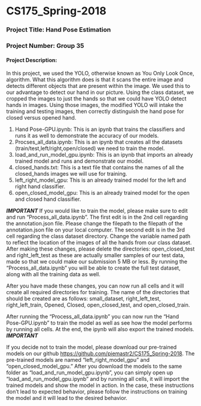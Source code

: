 # CS175_Spring-2018
### Project Title: Hand Pose Estimation
### Project Number: Group 35

#### Project Description:
In this project, we used the YOLO, otherwise known as You Only Look Once, algorithm.  What this algorithm does is that it scans the entire image and detects different objects that are present within the image. We used this to our advantage to detect our hand in our picture.  Using the class dataset, we cropped the images to just the hands so that we could have YOLO detect hands in images. Using those images, the modified YOLO will intake the training and testing images, then correctly distinguish the hand pose for closed versus opened hand.

1) Hand Pose-GPU.ipynb: This is an ipynb that trains the classifiers and runs it as well to demonstrate the accuracy of our models.
2) Procses_all_data.ipynb: This is an ipynb that creates all the datasets (train/test,left/right,open/closed) we need to train the model.
3) load_and_run_model_gpu.ipynb: This is an ipynb that imports an already trained model and runs and demonstrate our model.
4) closed_hands.txt: This is a text file that contains the names of all the closed_hands images we will use for training.
5) left_right_model_gpu: This is an already trained model for the left and right hand classifier.
6) open_closed_model_gpu: This is an already trained model for the open and closed hand classifier.

***IMPORTANT***
If you would like to train the model, please make sure to edit and run “Process_all_data.ipynb”.  The first edit is in the 2nd cell regarding the annotation.json file.  Please change the filepath to the filepath of the annotation.json file on your local computer.  The second edit is in the 3rd cell regarding the class dataset directory.  Change the variable named path to reflect the location of the images of all the hands from our class dataset.  After making these changes, please delete the directories: open_closed_test and right_left_test as these are actually smaller samples of our test data, made so that we could make our submission 5 MB or less.  By running the “Process_all_data.ipynb” you will be able to create the full test dataset, along with all the training data as well.

After you have made these changes, you can now run all cells and it will create all required directories for training.  The name of the directories that should be created are as follows: small_dataset, right_left_test, right_left_train, Opened, Closed, open_closed_test, and open_closed_train.

After running the “Process_all_data.ipynb” you can now run the “Hand Pose-GPU.ipynb” to train the model as well as see how the model performs by running all cells.  At the end, the ipynb will also export the trained models.
***IMPORTANT***

If you decide not to train the model, please download our pre-trained models on our github <https://github.com/piemastr2/CS175_Spring-2018>.  The pre-trained models are named “left_right_model_gpu” and “open_closed_model_gpu.” After you download the models to the same folder as “load_and_run_model_gpu.ipynb”, you can simply open up “load_and_run_model_gpu.ipynb” and by running all cells, it will import the trained models and show the model in action.  In the case, these instructions don’t lead to expected behavior, please follow the instructions on training the model and it will lead to the desired behavior.

